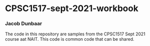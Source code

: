 # CPSC1517-sept-2021-workbook

### Jacob Dunbaar

The code in this repository are samples from the CPSC1517 Sept 2021 course aat NAIT. This code is common code that can be shared.
